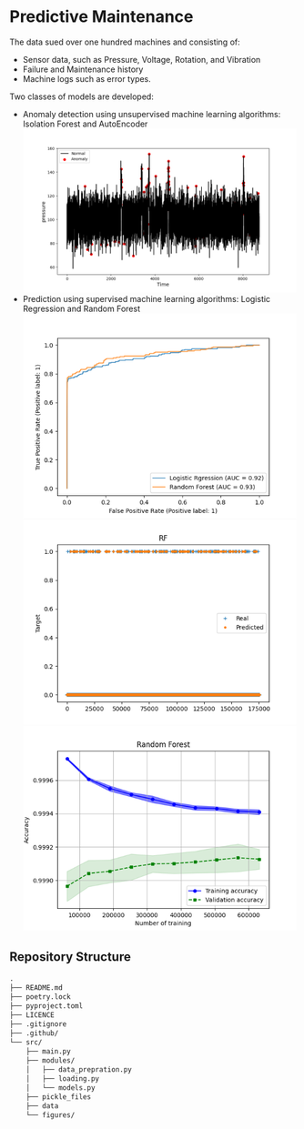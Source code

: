 # Predictive Maintenance

The data sued over one hundred machines and consisting of:
- Sensor data, such as Pressure, Voltage, Rotation, and Vibration
- Failure and Maintenance history
- Machine logs such as error types.

Two classes of models are developed:
- Anomaly detection using unsupervised machine learning algorithms: Isolation Forest and AutoEncoder
![plot](./src/figures/anomaly_isolation_forest.png)
- Prediction using supervised machine learning algorithms: Logistic Regression and Random Forest
![plot](./src/figures/roc_curves.png)
![plot](./src/figures/predictions.png)
![plot](./src/figures/accuracy_Random_Forest.png)

## Repository Structure

    .
    ├── README.md 
    ├── poetry.lock
    ├── pyproject.toml
    ├── LICENCE
    ├── .gitignore
    ├── .github/
    └── src/                   
        ├── main.py         
        ├── modules/
        │   ├── data_prepration.py
        │   ├── loading.py
        │   └── models.py
        ├── pickle_files
        ├── data
        └── figures/ 


            
